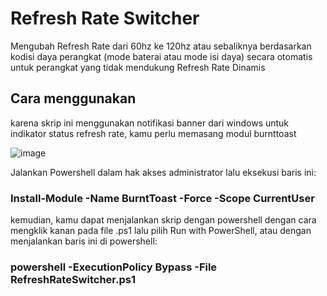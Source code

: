 # Refresh Rate Switcher

Mengubah Refresh Rate dari 60hz ke 120hz atau sebaliknya berdasarkan kodisi daya perangkat (mode baterai atau mode isi daya) secara otomatis untuk perangkat yang tidak mendukung Refresh Rate Dinamis

## Cara menggunakan
karena skrip ini menggunakan notifikasi banner dari windows untuk indikator status refresh rate, kamu perlu memasang modul burnttoast

![image](https://github.com/user-attachments/assets/957ec95d-1862-488e-a994-4d69c8eec1ce)

Jalankan Powershell dalam hak akses administrator lalu eksekusi baris ini:
### Install-Module -Name BurntToast -Force -Scope CurrentUser

kemudian, kamu dapat menjalankan skrip dengan powershell dengan cara mengklik kanan pada file .ps1 lalu pilih Run with PowerShell, atau dengan menjalankan baris ini di powershell:
### powershell -ExecutionPolicy Bypass -File RefreshRateSwitcher.ps1
